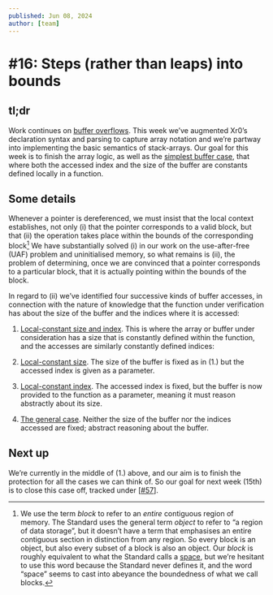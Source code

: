 ```yaml
---
published: Jun 08, 2024
author: [team]
---
```


# #16: Steps (rather than leaps) into bounds

## tl;dr

Work continues on [buffer overflows](https://github.com/xr0-org/xr0/milestone/1).
This week we’ve augmented Xr0’s declaration syntax and parsing to capture array
notation and we’re partway into implementing the basic semantics of
stack-arrays. Our goal for this week is to finish the array logic, as well as
the [simplest buffer case](https://github.com/xr0-org/xr0/issues/57), that where
both the accessed index and the size of the buffer are constants defined locally
in a function.

## Some details

Whenever a pointer is dereferenced, we must insist that the local context
establishes, not only (i) that the pointer corresponds to a valid block, but
that (ii) the operation takes place within the bounds of the corresponding
block[^block] We have substantially solved (i) in our work on the use-after-free (UAF)
problem and uninitialised memory, so what remains is (ii), the problem of
determining, once we are convinced that a pointer corresponds to a particular
block, that it is actually pointing within the bounds of the block.

  [^block]: We use the term *block* to refer to an *entire* contiguous region of
  memory. The Standard uses the general term *object* to refer to “a region of
  data storage”, but it doesn’t have a term that emphasises an entire contiguous
  section in distinction from any region. So every block is an object, but also
  every subset of a block is also an object. Our *block* is roughly equivalent
  to what the Standard calls a
  [space](https://port70.net/~nsz/c/c89/c89-draft.html#4.10.3), but we’re
  hesitant to use this word because the Standard never defines it, and the word
  “space” seems to cast into abeyance the boundedness of what we call blocks.

In regard to (ii) we’ve identified four successive kinds of buffer accesses, in
connection with the nature of knowledge that the function under verification has
about the size of the buffer and the indices where it is accessed:

1. [Local-constant size and index](https://github.com/xr0-org/xr0/issues/57).
   This is where the array or buffer under consideration has a size that is
   constantly defined within the function, and the accesses are similarly
   constantly defined indices:

2. [Local-constant size](https://github.com/xr0-org/xr0/issues/58). The size of
   the buffer is fixed as in (1.) but the accessed index is given as a
   parameter.

3. [Local-constant index](https://github.com/xr0-org/xr0/issues/59). The
   accessed index is fixed, but the buffer is now provided to the function as a
   parameter, meaning it must reason abstractly about its size.

4. [The general case](https://github.com/xr0-org/xr0/issues/60). Neither the
   size of the buffer nor the indices accessed are fixed; abstract reasoning
   about the buffer.

## Next up

We’re currently in the middle of (1.) above, and our aim is to finish the
protection for all the cases we can think of. So our goal for next week (15th)
is to close this case off, tracked under
[[#57](https://github.com/xr0-org/xr0/issues/57)].
